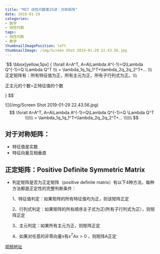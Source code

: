 ```yaml
---
title: "MIT 线性代数第25讲：对称矩阵"
date: 2019-01-29
categories:
- 数学
- 线性代数
tags:
- 线性代数
- 数学
thumbnailImagePosition: left
thumbnailImage: /img/Screen Shot 2019-01-29 22.43.56.jpg
---
```


`$$ \bbox[yellow,5px]
{
\forall A=A^T, A=A\Lambda A^{-1}=Q\Lambda Q^{-1}=Q \Lambda Q^T \\\\\\
 = \lambda_1q_1q_1^T+\lambda_2q_2q_2^T+... \\\\\\\
正定矩阵有：所有特征值为正，所有主元为正，所有子行列式为正。\\\\\\

正主元的个数=正特征值的个数

}
$$`
<!--more-->

![](/img/Screen Shot 2019-01-29 22.43.56.jpg)
$$
\forall A=A^T, A=A\Lambda A^{-1}=Q\Lambda Q^{-1}=Q \Lambda Q^T \\\\\\
 = \lambda_1q_1q_1^T+\lambda_2q_2q_2^T+... \\\\\\
$$
## 对于对称矩阵：

- 特征值是实数
- 特征向量互相垂直



## 正定矩阵：Positive Definite Symmetric Matrix 

- 判定矩阵是否为正定矩阵（positive definite matrix）有以下4种方法，每种方法都是正定性的完整判断条件：

  1、特征值判定：如果矩阵的所有特征值均为正，则该矩阵正定

  2、行列式判定：如果矩阵的所有顺序主子式为正(所有子行列式为正），则矩阵正定

  3、主元判定：如果所有主元为正，则矩阵正定

  4、如果对任意的非零向量x有$x^TAx>0$ ，则矩阵A正定

[视频地址](https://www.youtube.com/watch?v=umt6BB1nJ4w)

